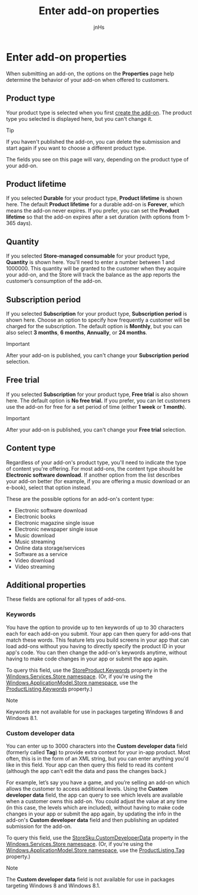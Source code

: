 ﻿---
author: jnHs
Description: When submitting an add-on, the options on the Properties page help determine the behavior of your add-on when offered to customers.
title: Enter add-on properties
ms.assetid: 26D2139F-66FD-479E-940B-7491238ADCAE
ms.author: wdg-dev-content
ms.date: 01/12/2018
ms.topic: article
ms.prod: windows
ms.technology: uwp
keywords: windows 10, uwp, add-on, properties, subscription period, product lifetime, content type, iap, in-app purchase, in-app product
ms.localizationpriority: high
---

# Enter add-on properties


When submitting an add-on, the options on the **Properties** page help determine the behavior of your add-on when offered to customers.

## Product type

Your product type is selected when you first [create the add-on](set-your-add-on-product-id.md). The product type you selected is displayed here, but you can't change it.

> [!TIP]
> If you haven't published the add-on, you can delete the submission and start again if you want to choose a different product type.

The fields you see on this page will vary, depending on the product type of your add-on.


## Product lifetime

If you selected **Durable** for your product type, **Product lifetime** is shown here. The default **Product lifetime** for a durable add-on is **Forever**, which means the add-on never expires. If you prefer, you can set the **Product lifetime** so that the add-on expires after a set duration (with options from 1-365 days).


## Quantity

If you selected **Store-managed consumable** for your product type, **Quantity** is shown here. You'll need to enter a number between 1 and 1000000. This quantity will be granted to the customer when they acquire your add-on, and the Store will track the balance as the app reports the customer’s consumption of the add-on.


## Subscription period

If you selected **Subscription** for your product type, **Subscription period** is shown here. Choose an option to specify how frequently a customer will be charged for the subscription. The default option is **Monthly**, but you can also select **3 months**, **6 months**, **Annually**, or **24 months**.

> [!IMPORTANT]
> After your add-on is published, you can't change your **Subscription period** selection.


## Free trial

If you selected **Subscription** for your product type, **Free trial** is also shown here. The default option is **No free trial.** If you prefer, you can let customers use the add-on for free for a set period of time (either **1 week** or **1 month**). 

> [!IMPORTANT]
> After your add-on is published, you can't change your **Free trial** selection.


## Content type

Regardless of your add-on's product type, you'll need to indicate the type of content you're offering. For most add-ons, the content type should be **Electronic software download**. If another option from the list describes your add-on better (for example, if you are offering a music download or an e-book), select that option instead.

These are the possible options for an add-on's content type:

-   Electronic software download
-   Electronic books
-   Electronic magazine single issue
-   Electronic newspaper single issue
-   Music download
-   Music streaming
-   Online data storage/services
-   Software as a service
-   Video download
-   Video streaming


## Additional properties

These fields are optional for all types of add-ons.

<span id="keywords" />

### Keywords

You have the option to provide up to ten keywords of up to 30 characters each for each add-on you submit. Your app can then query for add-ons that match these words. This feature lets you build screens in your app that can load add-ons without you having to directly specify the product ID in your app's code. You can then change the add-on's keywords anytime, without having to make code changes in your app or submit the app again.

To query this field, use the [StoreProduct.Keywords](https://docs.microsoft.com/uwp/api/windows.services.store.storeproduct.Keywords) property in the [Windows.Services.Store namespace](https://msdn.microsoft.com/en-us/library/windows/apps/windows.services.store.aspx). (Or, if you're using the [Windows.ApplicationModel.Store namespace](https://msdn.microsoft.com/en-us/library/windows/apps/windows.applicationmodel.store.aspx), use the [ProductListing.Keywords](https://docs.microsoft.com/uwp/api/windows.applicationmodel.store.productlisting.Keywords) property.)

> [!NOTE]
> Keywords are not available for use in packages targeting Windows 8 and Windows 8.1.

<span id="custom-developer-data" />

### Custom developer data

You can enter up to 3000 characters into the **Custom developer data** field (formerly called **Tag**) to provide extra context for your in-app product. Most often, this is in the form of an XML string, but you can enter anything you'd like in this field. Your app can then query this field to read its content (although the app can't edit the data and pass the changes back.)

For example, let’s say you have a game, and you’re selling an add-on which allows the customer to access additional levels. Using the **Custom developer data** field, the app can query to see which levels are available when a customer owns this add-on. You could adjust the value at any time (in this case, the levels which are included), without having to make code changes in your app or submit the app again, by updating the info in the add-on's **Custom developer data** field and then publishing an updated submission for the add-on.

To query this field, use the [StoreSku.CustomDeveloperData](https://msdn.microsoft.com/en-us/library/windows/apps/windows.services.store.storesku.customdeveloperdata.aspx) property in the [Windows.Services.Store namespace](https://msdn.microsoft.com/en-us/library/windows/apps/windows.services.store.aspx). (Or, if you're using the [Windows.ApplicationModel.Store namespace](https://msdn.microsoft.com/en-us/library/windows/apps/windows.applicationmodel.store.aspx), use the [ProductListing.Tag](https://msdn.microsoft.com/en-us/library/windows/apps/windows.applicationmodel.store.productlisting.tag.aspx) property.)

> [!NOTE]
> The **Custom developer data** field is not available for use in packages targeting Windows 8 and Windows 8.1.

 

 

 
